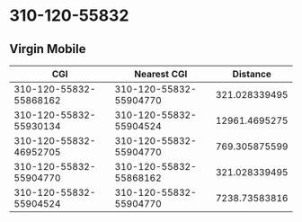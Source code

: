 # 310-120-55832
## Virgin Mobile


| CGI | Nearest CGI | Distance |
|-----|-------------|----------|
| 310-120-55832-55868162 | 310-120-55832-55904770 | 321.028339495 |
| 310-120-55832-55930134 | 310-120-55832-55904524 | 12961.4695275 |
| 310-120-55832-46952705 | 310-120-55832-55904770 | 769.305875599 |
| 310-120-55832-55904770 | 310-120-55832-55868162 | 321.028339495 |
| 310-120-55832-55904524 | 310-120-55832-55904770 | 7238.73583816 |
